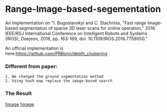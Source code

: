 # Range-Image-based-segementation
An implementation on "I. Bogoslavskyi and C. Stachniss, "Fast range image-based segmentation of sparse 3D laser scans for online operation," 2016 IEEE/RSJ International Conference on Intelligent Robots and Systems (IROS), Daejeon, 2016, pp. 163-169, doi: 10.1109/IROS.2016.7759050."

An official implementaiton is here:https://github.com/PRBonn/depth_clustering 

### Different from paper:

    1. We changed the ground segmentation method
    2. Using hash map replace the image-based search

### The Result

[!image](https://github.com/WAN96/Range-Image-based-segementation/blob/master/image/cluster-image.png)
[!image](https://github.com/WAN96/Range-Image-based-segementation/blob/master/image/range_image.png)
